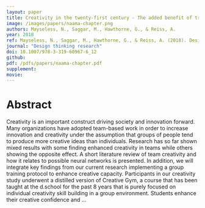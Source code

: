 ```yaml
---
layout: paper
title: Creativity in the twenty-first century - The added benefit of training and cooperation
image: /images/papers/naama-chapter.png
authors: Mayseless, N., Saggar, M., Hawthorne, G., & Reiss, A. 
year: 2018
ref: Mayseless, N., Saggar, M., Hawthorne, G., & Reiss, A. (2018). Design thinking research
journal: "Design thinking research"
doi: 10.1007/978-3-319-60967-6_12
github: 
pdf: /pdfs/papers/naama-chapter.pdf
supplement: 
movie: 
---
```


# Abstract

Creativity is an important construct driving society and innovation forward. Many organizations have adopted team-based work in order to increase innovation and creativity under the assumption that groups of people tend to produce more creative ideas than individuals. Research has so far shown mixed results with some finding enhanced creativity in teams while others showing the opposite effect. A short literature review of team creativity and how it relates to possible neural networks is presented. In addition, we will integrate key findings from our current research implementing a group training protocol to enhance creative capacity. Participants in our creativity study underwent a distilled version of Creative Gym, a course that has been taught at the d.school for the past 8 years that is purely focused on individual creativity skill building in a group environment. Students enhance their creative confidence and …

